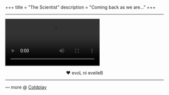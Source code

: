 +++
title = "The Scientist"
description = "Coming back as we are..."
+++
<hr class="coldplay" />

<video src="QmRP9VCeFusrattaXs9LNKU8W2VPvcTwEz4ytPArn2Qp7o" controls></video>

<div style="text-align: center">❤ evoL ni eveileB</div>

<hr class="coldplay" />

<div class="coldplay-footer">— more @ <a href="/coldplay/">Coldplay</a></div>
